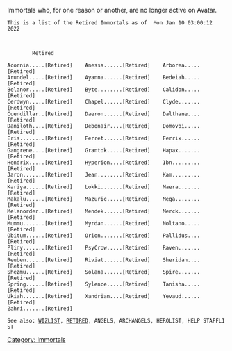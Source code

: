 Immortals who, for one reason or another, are no longer active on
Avatar.

    This is a list of the Retired Immortals as of  Mon Jan 10 03:00:12 2022



            Retired

    Acornia.....[Retired]    Anessa......[Retired]    Arborea.....[Retired]    
    Arundel.....[Retired]    Ayanna......[Retired]    Bedeiah.....[Retired]    
    Belanor.....[Retired]    Byte........[Retired]    Calidon.....[Retired]    
    Cerdwyn.....[Retired]    Chapel......[Retired]    Clyde.......[Retired]    
    Cuendillar..[Retired]    Daeron......[Retired]    Dalthane....[Retired]    
    Daniloth....[Retired]    Debonair....[Retired]    Domovoi.....[Retired]    
    Eris........[Retired]    Ferret......[Retired]    Ferrix......[Retired]    
    Gangrene....[Retired]    Grantok.....[Retired]    Hapax.......[Retired]    
    Hendrix.....[Retired]    Hyperion....[Retired]    Ibn.........[Retired]    
    Jaron.......[Retired]    Jean........[Retired]    Kam.........[Retired]    
    Kariya......[Retired]    Lokki.......[Retired]    Maera.......[Retired]    
    Makalu......[Retired]    Mazuric.....[Retired]    Mega........[Retired]    
    Melanorder..[Retired]    Mendek......[Retired]    Merck.......[Retired]    
    Mummu.......[Retired]    Myrdan......[Retired]    Noltano.....[Retired]    
    Obitum......[Retired]    Orion.......[Retired]    Pallidus....[Retired]    
    Pliny.......[Retired]    PsyCrow.....[Retired]    Raven.......[Retired]    
    Reuben......[Retired]    Riviat......[Retired]    Sheridan....[Retired]    
    Shezmu......[Retired]    Solana......[Retired]    Spire.......[Retired]    
    Spring......[Retired]    Sylence.....[Retired]    Tanisha.....[Retired]    
    Ukiah.......[Retired]    Xandrian....[Retired]    Yevaud......[Retired]    
    Zahri.......[Retired]    

`See also: `[`WIZLIST`](Wizlist.md "wikilink")`, `[`RETIRED`](:Category:Retired_Immortals.md "wikilink")`, ANGELS, ARCHANGELS, HEROLIST, HELP STAFFLIST     `

[Category: Immortals](Category:_Immortals "wikilink")
